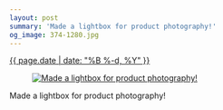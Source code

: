 ```yaml
---
layout: post
summary: 'Made a lightbox for product photography!'
og_image: 374-1280.jpg
---
```


<p>
 <time>
  <a href="/374">
   {{ page.date | date: "%B %-d, %Y" }}
  </a>
 </time>
 <a href="/374">
  <figure data-taken="10/17/2014">
   <img alt="Made a lightbox for product photography!" sizes="(min-width: 700px) 50vw, calc(100vw - 2rem)" src="{{ site.assets_url }}/374-640.jpg" srcset="{{ site.assets_url }}/374-1280.jpg 1280w, {{ site.assets_url }}/374-960.jpg 960w, {{ site.assets_url }}/374-640.jpg 640w, {{ site.assets_url }}/374-320.jpg 320w"/>
  </figure>
 </a>
 <span>
  Made a lightbox for product photography!
 </span>
</p>
